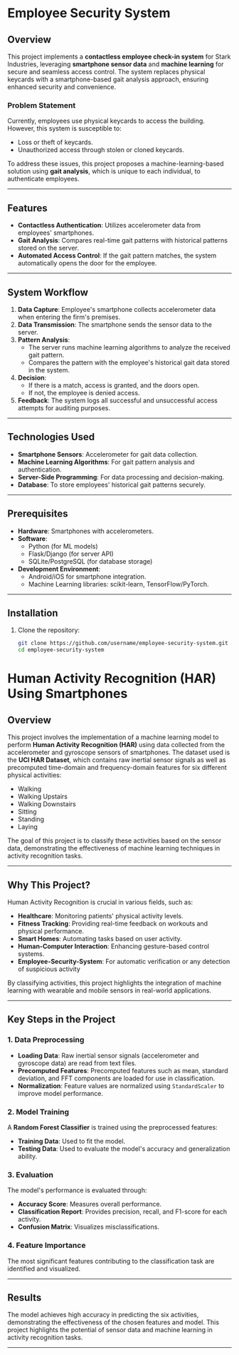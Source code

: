 # Employee Security System

## Overview

This project implements a **contactless employee check-in system** for Stark Industries, leveraging **smartphone sensor data** and **machine learning** for secure and seamless access control. The system replaces physical keycards with a smartphone-based gait analysis approach, ensuring enhanced security and convenience.

### Problem Statement

Currently, employees use physical keycards to access the building. However, this system is susceptible to:

- Loss or theft of keycards.
- Unauthorized access through stolen or cloned keycards.

To address these issues, this project proposes a machine-learning-based solution using **gait analysis**, which is unique to each individual, to authenticate employees.

---

## Features

- **Contactless Authentication**: Utilizes accelerometer data from employees' smartphones.
- **Gait Analysis**: Compares real-time gait patterns with historical patterns stored on the server.
- **Automated Access Control**: If the gait pattern matches, the system automatically opens the door for the employee.

---

## System Workflow

1. **Data Capture**: Employee's smartphone collects accelerometer data when entering the firm's premises.
2. **Data Transmission**: The smartphone sends the sensor data to the server.
3. **Pattern Analysis**: 
   - The server runs machine learning algorithms to analyze the received gait pattern.
   - Compares the pattern with the employee's historical gait data stored in the system.
4. **Decision**: 
   - If there is a match, access is granted, and the doors open.
   - If not, the employee is denied access.
5. **Feedback**: The system logs all successful and unsuccessful access attempts for auditing purposes.

---

## Technologies Used

- **Smartphone Sensors**: Accelerometer for gait data collection.
- **Machine Learning Algorithms**: For gait pattern analysis and authentication.
- **Server-Side Programming**: For data processing and decision-making.
- **Database**: To store employees' historical gait patterns securely.

---

## Prerequisites

- **Hardware**: Smartphones with accelerometers.
- **Software**:
  - Python (for ML models)
  - Flask/Django (for server API)
  - SQLite/PostgreSQL (for database storage)
- **Development Environment**:
  - Android/iOS for smartphone integration.
  - Machine Learning libraries: scikit-learn, TensorFlow/PyTorch.

---

## Installation

1. Clone the repository:  
   ```bash
   git clone https://github.com/username/employee-security-system.git
   cd employee-security-system


# Human Activity Recognition (HAR) Using Smartphones  

## Overview
This project involves the implementation of a machine learning model to perform **Human Activity Recognition (HAR)** using data collected from the accelerometer and gyroscope sensors of smartphones. The dataset used is the **UCI HAR Dataset**, which contains raw inertial sensor signals as well as precomputed time-domain and frequency-domain features for six different physical activities:  

- Walking  
- Walking Upstairs  
- Walking Downstairs  
- Sitting  
- Standing  
- Laying  

The goal of this project is to classify these activities based on the sensor data, demonstrating the effectiveness of machine learning techniques in activity recognition tasks.

---

## Why This Project?  
Human Activity Recognition is crucial in various fields, such as:  
- **Healthcare**: Monitoring patients' physical activity levels.  
- **Fitness Tracking**: Providing real-time feedback on workouts and physical performance.  
- **Smart Homes**: Automating tasks based on user activity.  
- **Human-Computer Interaction**: Enhancing gesture-based control systems.
- **Employee-Security-System**: For automatic verification or any detection of suspicious activity

By classifying activities, this project highlights the integration of machine learning with wearable and mobile sensors in real-world applications.

---

## Key Steps in the Project  

### 1. Data Preprocessing  
- **Loading Data**: Raw inertial sensor signals (accelerometer and gyroscope data) are read from text files.  
- **Precomputed Features**: Precomputed features such as mean, standard deviation, and FFT components are loaded for use in classification.  
- **Normalization**: Feature values are normalized using `StandardScaler` to improve model performance.  

### 2. Model Training  
A **Random Forest Classifier** is trained using the preprocessed features:  
- **Training Data**: Used to fit the model.  
- **Testing Data**: Used to evaluate the model's accuracy and generalization ability.  

### 3. Evaluation  
The model's performance is evaluated through:  
- **Accuracy Score**: Measures overall performance.  
- **Classification Report**: Provides precision, recall, and F1-score for each activity.  
- **Confusion Matrix**: Visualizes misclassifications.  

### 4. Feature Importance  
The most significant features contributing to the classification task are identified and visualized.

---

## Results  
The model achieves high accuracy in predicting the six activities, demonstrating the effectiveness of the chosen features and model. This project highlights the potential of sensor data and machine learning in activity recognition tasks.  

---
